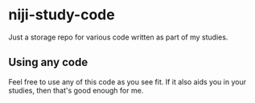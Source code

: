 # niji-study-code
Just a storage repo for various code written as part of my studies.

## Using any code
Feel free to use any of this code as you see fit.
If it also aids you in your studies, then that's good enough for me.
